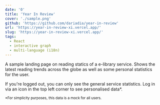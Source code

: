```yaml
---
date: '0'
title: 'Year In Review'
cover: './sample.png'
github: 'https://github.com/dariadia/year-in-review'
url: 'https://year-in-review-xi.vercel.app/'
slug: 'https://year-in-review-xi.vercel.app/'
tags:
  - React
  - interactive graph
  - multi-language (i18n)
---
```


A sample landing page on reading statics of a e-library service. Shows the latest reading trends across the globe as well as some personal statistics for the user.

If you're logged out, you can only see the general service statistics. Log in via an icon in the top left corner to see personalised data*. 

<small>*For simplicity purposes, this data is a mock for all users.</small>
